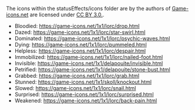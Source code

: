 The icons within the statusEffects/icons folder are by the authors of [Game-icons.net](https://game-icons.net/) are licensed under [CC BY 3.0.](https://creativecommons.org/licenses/by/3.0/legalcode).

- Bloodied: https://game-icons.net/1x1/lorc/drop.html
- Dazed: https://game-icons.net/1x1/lorc/star-swirl.html
- Dominated: https://game-icons.net/1x1/lorc/psychic-waves.html
- Dying: https://game-icons.net/1x1/lorc/pummeled.html
- Helpless: https://game-icons.net/1x1/lorc/despair.html
- Immobilized: https://game-icons.net/1x1/lorc/nailed-foot.html
- Invisible: https://game-icons.net/1x1/delapouite/invisible.html
- Petrified: https://game-icons.net/1x1/delapouite/stone-bust.html
- Grabbed: https://game-icons.net/1x1/lorc/grab.html
- Stunned: https://game-icons.net/1x1/skoll/knockout.html
- Slowed: https://game-icons.net/1x1/lorc/snail.html
- Surprised: https://game-icons.net/1x1/lorc/surprised.html
- Weakened: https://game-icons.net/1x1/lorc/back-pain.html
